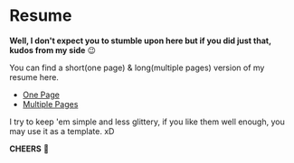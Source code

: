 # Resume

**Well, I don't expect you to stumble upon here but if you did just that, kudos from my side** :wink:

You can find a short(one page) & long(multiple pages) version of my resume here.

  - [One Page](one_page/RitwikSaha_1page.pdf)
  - [Multiple Pages](multiple_page/RitwikSaha_3page.pdf)

I try to keep 'em simple and less glittery, if you like them well enough, you may use it as a template. xD

**CHEERS** :tada:
